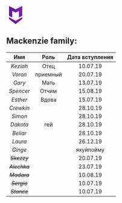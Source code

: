 ![я сосал меня ебали](https://github.com/adam-p/markdown-here/raw/master/src/common/images/icon48.png "ыы")

## Mackenzie family:

| Имя           | Роль          | Дата вступления |
| :-----------: |:-------------:| :--------------:|
| *Keziah*      | Отец          | 10.07.19        |
| *Voron*       | приемный      | 20.07.19        |
| *Gary*        | Мать          | 13.07.19        |
| *Spencer*     | Отчим         | 15.08.19        |
| *Esther*      | Вдова         | 15.07.19        |
| *Crewkin*     |               | 28.10.19        |
| *Simon*       |               | 28.10.19        |
| *Dakota*      | гей           | 28.10.19        |
| *Beliar*      |               | 28.10.19        |
| *Laura*       |               | 26.12.19        |
| *Ginge*       |               | яхуйпойму       |
|~~*Skezzy*~~   |               | 20.07.19        |
|~~*Alechka*~~  |               | 23.07.19        |
|~~*Madara*~~   |               | 10.08.19        |
|~~*Sergio*~~   |               | 10.07.19        |
|~~*Stance*~~   |               | 10.07.19        |
